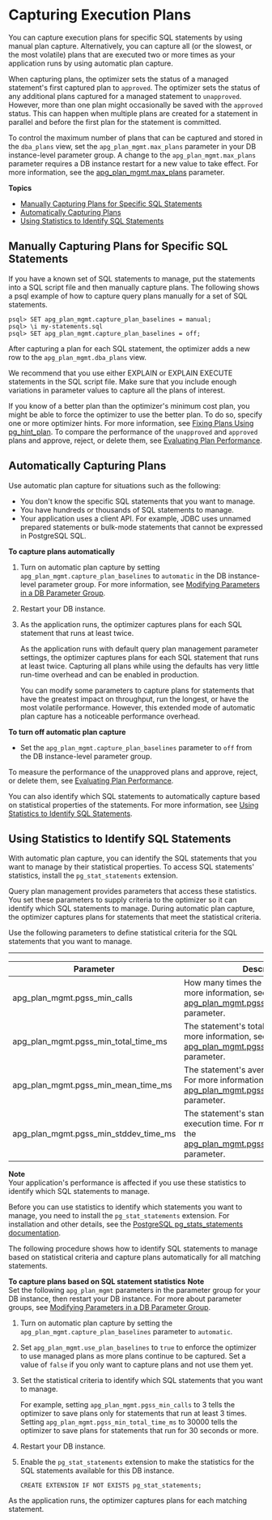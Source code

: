# Capturing Execution Plans<a name="AuroraPostgreSQL.Optimize.CapturePlans"></a>

You can capture execution plans for specific SQL statements by using manual plan capture\. Alternatively, you can capture all \(or the slowest, or the most volatile\) plans that are executed two or more times as your application runs by using automatic plan capture\.

When capturing plans, the optimizer sets the status of a managed statement's first captured plan to `approved`\. The optimizer sets the status of any additional plans captured for a managed statement to `unapproved`\. However, more than one plan might occasionally be saved with the `approved` status\. This can happen when multiple plans are created for a statement in parallel and before the first plan for the statement is committed\.

To control the maximum number of plans that can be captured and stored in the `dba_plans` view, set the `apg_plan_mgmt.max_plans` parameter in your DB instance\-level parameter group\. A change to the `apg_plan_mgmt.max_plans` parameter requires a DB instance restart for a new value to take effect\. For more information, see the [apg\_plan\_mgmt\.max\_plans](AuroraPostgreSQL.Optimize.Parameters.md#AuroraPostgreSQL.Optimize.Parameters.max_plans) parameter\. 

**Topics**
+ [Manually Capturing Plans for Specific SQL Statements](#AuroraPostgreSQL.Optimize.CapturePlans.Manual)
+ [Automatically Capturing Plans](#AuroraPostgreSQL.Optimize.CapturePlans.Automatic)
+ [Using Statistics to Identify SQL Statements](#AuroraPostgreSQL.Optimize.CapturePlans.Statistics)

## Manually Capturing Plans for Specific SQL Statements<a name="AuroraPostgreSQL.Optimize.CapturePlans.Manual"></a>

If you have a known set of SQL statements to manage, put the statements into a SQL script file and then manually capture plans\. The following shows a psql example of how to capture query plans manually for a set of SQL statements\.

```
psql> SET apg_plan_mgmt.capture_plan_baselines = manual;
psql> \i my-statements.sql 
psql> SET apg_plan_mgmt.capture_plan_baselines = off;
```

After capturing a plan for each SQL statement, the optimizer adds a new row to the `apg_plan_mgmt.dba_plans` view\.

We recommend that you use either EXPLAIN or EXPLAIN EXECUTE statements in the SQL script file\. Make sure that you include enough variations in parameter values to capture all the plans of interest\.

If you know of a better plan than the optimizer's minimum cost plan, you might be able to force the optimizer to use the better plan\. To do so, specify one or more optimizer hints\. For more information, see [Fixing Plans Using pg\_hint\_plan](AuroraPostgreSQL.Optimize.Maintenance.md#AuroraPostgreSQL.Optimize.Maintenance.pg_hint_plan)\. To compare the performance of the `unapproved` and `approved` plans and approve, reject, or delete them, see [Evaluating Plan Performance](AuroraPostgreSQL.Optimize.Maintenance.md#AuroraPostgreSQL.Optimize.Maintenance.EvaluatingPerformance)\. 

## Automatically Capturing Plans<a name="AuroraPostgreSQL.Optimize.CapturePlans.Automatic"></a>

Use automatic plan capture for situations such as the following:
+ You don't know the specific SQL statements that you want to manage\.
+ You have hundreds or thousands of SQL statements to manage\.
+ Your application uses a client API\. For example, JDBC uses unnamed prepared statements or bulk\-mode statements that cannot be expressed in PostgreSQL SQL\.

**To capture plans automatically**

1. Turn on automatic plan capture by setting `apg_plan_mgmt.capture_plan_baselines` to `automatic` in the DB instance\-level parameter group\. For more information, see [Modifying Parameters in a DB Parameter Group](USER_WorkingWithParamGroups.md#USER_WorkingWithParamGroups.Modifying)\. 

1. Restart your DB instance\.

1. As the application runs, the optimizer captures plans for each SQL statement that runs at least twice\.

   As the application runs with default query plan management parameter settings, the optimizer captures plans for each SQL statement that runs at least twice\. Capturing all plans while using the defaults has very little run\-time overhead and can be enabled in production\.

   You can modify some parameters to capture plans for statements that have the greatest impact on throughput, run the longest, or have the most volatile performance\. However, this extended mode of automatic plan capture has a noticeable performance overhead\. 

**To turn off automatic plan capture**
+ Set the `apg_plan_mgmt.capture_plan_baselines` parameter to `off` from the DB instance\-level parameter group\.

To measure the performance of the unapproved plans and approve, reject, or delete them, see [Evaluating Plan Performance](AuroraPostgreSQL.Optimize.Maintenance.md#AuroraPostgreSQL.Optimize.Maintenance.EvaluatingPerformance)\. 

You can also identify which SQL statements to automatically capture based on statistical properties of the statements\. For more information, see [Using Statistics to Identify SQL Statements](#AuroraPostgreSQL.Optimize.CapturePlans.Statistics)\. 

## Using Statistics to Identify SQL Statements<a name="AuroraPostgreSQL.Optimize.CapturePlans.Statistics"></a>

With automatic plan capture, you can identify the SQL statements that you want to manage by their statistical properties\. To access SQL statements' statistics, install the `pg_stat_statements` extension\. 

Query plan management provides parameters that access these statistics\. You set these parameters to supply criteria to the optimizer so it can identify which SQL statements to manage\. During automatic plan capture, the optimizer captures plans for statements that meet the statistical criteria\.

Use the following parameters to define statistical criteria for the SQL statements that you want to manage\.


****  

| Parameter | Description | 
| --- | --- | 
| apg\_plan\_mgmt\.pgss\_min\_calls | How many times the statement ran\. For more information, see the [apg\_plan\_mgmt\.pgss\_min\_calls](AuroraPostgreSQL.Optimize.Parameters.md#AuroraPostgreSQL.Optimize.Parameters.pgss_min_calls) parameter\.  | 
| apg\_plan\_mgmt\.pgss\_min\_total\_time\_ms  | The statement's total execution time\. For more information, see the [apg\_plan\_mgmt\.pgss\_min\_total\_time\_ms](AuroraPostgreSQL.Optimize.Parameters.md#AuroraPostgreSQL.Optimize.Parameters.pgss_min_total_time_ms) parameter\.  | 
| apg\_plan\_mgmt\.pgss\_min\_mean\_time\_ms | The statement's average execution time\. For more information, see the [apg\_plan\_mgmt\.pgss\_min\_mean\_time\_ms](AuroraPostgreSQL.Optimize.Parameters.md#AuroraPostgreSQL.Optimize.Parameters.pgss_min_mean_time_ms) parameter\.  | 
| apg\_plan\_mgmt\.pgss\_min\_stddev\_time\_ms | The statement's standard deviation of execution time\. For more information, see the [apg\_plan\_mgmt\.pgss\_min\_stddev\_time\_ms](AuroraPostgreSQL.Optimize.Parameters.md#AuroraPostgreSQL.Optimize.Parameters.pgss_min_stddev_time_ms) parameter\. | 

**Note**  
Your application's performance is affected if you use these statistics to identify which SQL statements to manage\.

Before you can use statistics to identify which statements you want to manage, you need to install the `pg_stat_statements` extension\. For installation and other details, see the [PostgreSQL pg\_stats\_statements documentation](https://www.postgresql.org/docs/current/pgstatstatements.html)\. 

The following procedure shows how to identify SQL statements to manage based on statistical criteria and capture plans automatically for all matching statements\. 

**To capture plans based on SQL statement statistics**
**Note**  
Set the following `apg_plan_mgmt` parameters in the parameter group for your DB instance, then restart your DB instance\. For more about parameter groups, see [Modifying Parameters in a DB Parameter Group](USER_WorkingWithParamGroups.md#USER_WorkingWithParamGroups.Modifying)\. 

1. Turn on automatic plan capture by setting the `apg_plan_mgmt.capture_plan_baselines` parameter to `automatic`\.

1. Set `apg_plan_mgmt.use_plan_baselines` to `true` to enforce the optimizer to use managed plans as more plans continue to be captured\. Set a value of `false` if you only want to capture plans and not use them yet\.

1. Set the statistical criteria to identify which SQL statements that you want to manage\.

   For example, setting `apg_plan_mgmt.pgss_min_calls` to 3 tells the optimizer to save plans only for statements that run at least 3 times\. Setting `apg_plan_mgmt.pgss_min_total_time_ms` to 30000 tells the optimizer to save plans for statements that run for 30 seconds or more\.

1. Restart your DB instance\.

1. Enable the `pg_stat_statements` extension to make the statistics for the SQL statements available for this DB instance\. 

   ```
   CREATE EXTENSION IF NOT EXISTS pg_stat_statements;
   ```

As the application runs, the optimizer captures plans for each matching statement\.